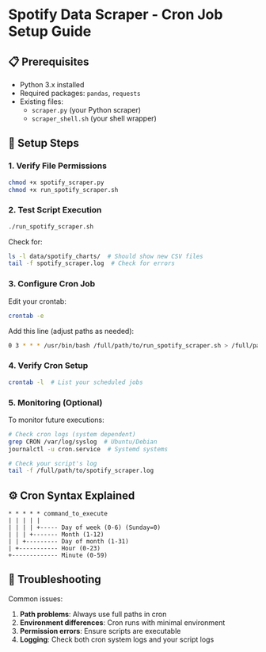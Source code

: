 # Spotify Data Scraper - Cron Job Setup Guide

## 📋 Prerequisites
- Python 3.x installed
- Required packages: `pandas`, `requests`
- Existing files:
  - `scraper.py` (your Python scraper)
  - `scraper_shell.sh` (your shell wrapper)

## 🔧 Setup Steps

### 1. Verify File Permissions
```bash
chmod +x spotify_scraper.py
chmod +x run_spotify_scraper.sh
```

### 2. Test Script Execution
```bash
./run_spotify_scraper.sh
```

Check for:
```bash
ls -l data/spotify_charts/  # Should show new CSV files
tail -f spotify_scraper.log  # Check for errors
```

### 3. Configure Cron Job

Edit your crontab:
```bash
crontab -e
```

Add this line (adjust paths as needed):
```bash
0 3 * * * /usr/bin/bash /full/path/to/run_spotify_scraper.sh > /full/path/to/cron.log 2>&1
```

### 4. Verify Cron Setup
```bash
crontab -l  # List your scheduled jobs
```

### 5. Monitoring (Optional)
To monitor future executions:
```bash
# Check cron logs (system dependent)
grep CRON /var/log/syslog  # Ubuntu/Debian
journalctl -u cron.service  # Systemd systems

# Check your script's log
tail -f /full/path/to/spotify_scraper.log
```

## ⚙️ Cron Syntax Explained
```
* * * * * command_to_execute
| | | | |
| | | | +----- Day of week (0-6) (Sunday=0)
| | | +------- Month (1-12)
| | +--------- Day of month (1-31)
| +----------- Hour (0-23)
+------------- Minute (0-59)
```

## 🚨 Troubleshooting
Common issues:
1. **Path problems**: Always use full paths in cron
2. **Environment differences**: Cron runs with minimal environment
3. **Permission errors**: Ensure scripts are executable
4. **Logging**: Check both cron system logs and your script logs